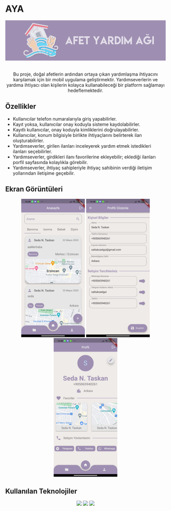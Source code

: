 <p align="center">
  <h1> AYA </h1>
</p>

<p align="center">
  <img src="assets/preview/banner.png" alt="Proje Logo" >
</p>

<p align="center">
  <br>
  Bu proje, doğal afetlerin ardından ortaya çıkan yardımlaşma ihtiyacını karşılamak için bir mobil uygulama geliştirmektir. Yardımseverlerin ve yardıma ihtiyacı olan kişilerin kolayca kullanabileceği bir platform sağlamayı hedeflemektedir.
</p>

## Özellikler 
- Kullanıcılar telefon numaralarıyla giriş yapabilirler.
- Kayıt yoksa, kullanıcılar onay koduyla sisteme kaydolabilirler.
- Kayıtlı kullanıcılar, onay koduyla kimliklerini doğrulayabilirler.
- Kullanıcılar, konum bilgisiyle birlikte ihtiyaçlarını belirterek ilan oluşturabilirler.
- Yardımseverler, girilen ilanları inceleyerek yardım etmek istedikleri ilanları seçebilirler.
- Yardımseverler, girdikleri ilanı favorilerine ekleyebilir; eklediği ilanları porfil sayfasında kolaylıkla görebilir.
- Yardımseverler, ihtiyaç sahipleriyle ihtiyaç sahibinin verdiği iletişim yollarından iletişime geçebilir.

## Ekran Görüntüleri

<p align="center">
  <img src="assets/preview/homepage.jpeg" alt="Proje" width="200" >
  <img src="assets/preview/edit_profile.jpeg" alt="Proje" width="200" >
  <img src="assets/preview/profile.jpeg" alt="Proje" width="200" >
</p>


## Kullanılan Teknolojiler
<p align="center">
  <img src="https://img.shields.io/badge/Flutter-02569B?style=for-the-badge&logo=flutter&logoColor=white" /> 
  <img src="https://img.shields.io/badge/firebase-ffca28?style=for-the-badge&logo=firebase&logoColor=black"/>   
  <img src="https://img.shields.io/badge/Dart-0175C2?style=for-the-badge&logo=dart&logoColor=white" />
</p>


